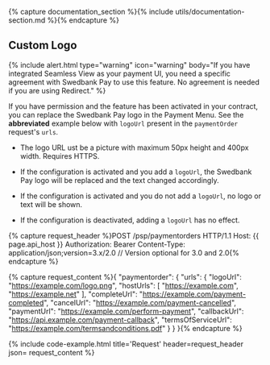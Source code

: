 {% capture documentation_section %}{% include utils/documentation-section.md %}{% endcapture %}

## Custom Logo

{% include alert.html type="warning" icon="warning" body="If you have integrated
Seamless View as your payment UI, you need a specific agreement with Swedbank
Pay to use this feature. No agreement is needed if you are using Redirect." %}

If you have permission and the feature has been activated in your contract, you
can replace the Swedbank Pay logo in the Payment Menu. See the **abbreviated**
example below with `logoUrl` present in the `paymentOrder` request's `urls`.

*   The logo URL ust be a picture with maximum 50px height and 400px width.
    Requires HTTPS.

*   If the configuration is activated and you add a `logoUrl`, the Swedbank Pay
    logo will be replaced and the text changed accordingly.

*   If the configuration is activated and you do not add a `logoUrl`, no logo or
    text will be shown.

*   If the configuration is deactivated, adding a `logoUrl` has no effect.

{% capture request_header %}POST /psp/paymentorders HTTP/1.1
Host: {{ page.api_host }}
Authorization: Bearer <AccessToken>
Content-Type: application/json;version=3.x/2.0      // Version optional for 3.0 and 2.0{% endcapture %}

{% capture request_content %}{
    "paymentorder": {
        "urls": {
            "logoUrl": "https://example.com/logo.png",
            "hostUrls": [ "https://example.com", "https://example.net" ],
            "completeUrl": "https://example.com/payment-completed",
            "cancelUrl": "https://example.com/payment-cancelled",
            "paymentUrl": "https://example.com/perform-payment",
            "callbackUrl": "https://api.example.com/payment-callback",
            "termsOfServiceUrl": "https://example.com/termsandconditions.pdf"
        }
    }
}{% endcapture %}

{% include code-example.html
    title='Request'
    header=request_header
    json= request_content
    %}
